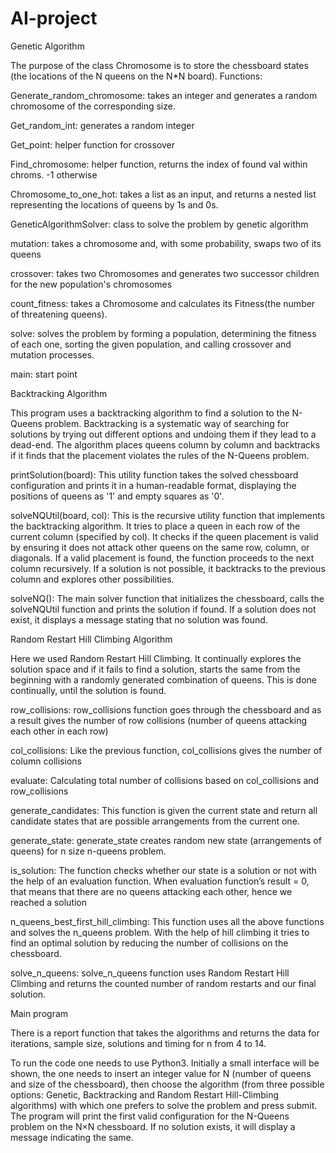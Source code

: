 # AI-project
Genetic Algorithm


The purpose of the class Chromosome is to store the chessboard states (the locations of the N queens on the N*N board).
Functions:

Generate_random_chromosome: takes an integer and generates a random chromosome of the corresponding size.

Get_random_int: generates a random integer

Get_point: helper function for crossover

Find_chromosome: helper function, returns the index of found val within chroms. -1 otherwise

Chromosome_to_one_hot: takes a list as an input, and returns a nested list representing the locations of queens by 1s and 0s.

GeneticAlgorithmSolver: class to solve the problem by genetic algorithm

mutation: takes a chromosome and, with some probability, swaps two of its queens

crossover: takes two Chromosomes and generates two successor children for the new population's chromosomes

count_fitness: takes a Chromosome and calculates its Fitness(the number of threatening queens).

solve: solves the problem by forming a population, determining the fitness of each one, sorting the given population, and calling crossover and mutation processes. 

main: start point

Backtracking Algorithm


This program uses a backtracking algorithm to find a solution to the N-Queens problem. Backtracking is a systematic way of searching for solutions by trying out different options and undoing them if they lead to a dead-end. The algorithm places queens column by column and backtracks if it finds that the placement violates the rules of the N-Queens problem.

printSolution(board): This utility function takes the solved chessboard configuration and prints it in a human-readable format, displaying the positions of queens as '1' and empty squares as '0'.

solveNQUtil(board, col): This is the recursive utility function that implements the backtracking algorithm. It tries to place a queen in each row of the current column (specified by col). It checks if the queen placement is valid by ensuring it does not attack other queens on the same row, column, or diagonals. If a valid placement is found, the function proceeds to the next column recursively. If a solution is not possible, it backtracks to the previous column and explores other possibilities.

solveNQ(): The main solver function that initializes the chessboard, calls the solveNQUtil function and prints the solution if found. If a solution does not exist, it displays a message stating that no solution was found.

Random Restart Hill Climbing Algorithm


Here we used Random Restart Hill Climbing. It continually explores the solution space and if it fails to find a solution, starts the same from the beginning with a randomly generated combination of queens. This is done continually, until the solution is found.

row_collisions: row_collisions function goes through the chessboard and as a result gives the number of row collisions (number of queens attacking each other in each row)

col_collisions: Like the previous function, col_collisions gives the number of column collisions

evaluate: Calculating total number of collisions based on col_collisions and row_collisions

generate_candidates: This function is given the current state and return all candidate states that are possible arrangements from the current one.

generate_state: generate_state creates random new state (arrangements of queens) for n size n-queens problem.

is_solution: The function checks whether our state is a solution or not with the help of an evaluation function. When evaluation function’s result = 0, that means that there are no queens attacking each other, hence we reached a solution

n_queens_best_first_hill_climbing: This function uses all the above functions and solves the n_queens problem. With the help of hill climbing it tries to find an optimal solution by reducing the number of collisions on the chessboard.

solve_n_queens: solve_n_queens function uses Random Restart Hill Climbing and returns the counted number of random restarts and our final solution.



Main program


There is a report function that takes the algorithms and returns the data for iterations, sample size, solutions and timing for n from 4 to 14.

To run the code one needs to use Python3. 
Initially a small interface will be shown, the one needs to insert an integer value for N (number of queens and size of the chessboard), then choose the algorithm (from three possible options: Genetic, Backtracking and Random Restart Hill-Climbing algorithms) with which one prefers to solve the problem and press submit. The program will print the first valid configuration for the N-Queens problem on the N×N chessboard. If no solution exists, it will display a message indicating the same.




